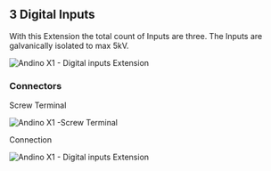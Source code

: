 ## 3 Digital Inputs
With this Extension the total count of Inputs are three. The Inputs are galvanically isolated to max 5kV.

![Andino X1 - Digital inputs Extension](https://andino.systems/wp-content/uploads/3in-extension-small-300x211.png)

### Connectors
Screw Terminal

![Andino X1 -Screw Terminal](https://andino.systems/wp-content/uploads/extension-connector-300x182.png)

Connection

![Andino X1 - Digital inputs Extension](https://github.com/andino-systems/Andino-X1/blob/master/doc/3DI/3DI.png?raw=true)
